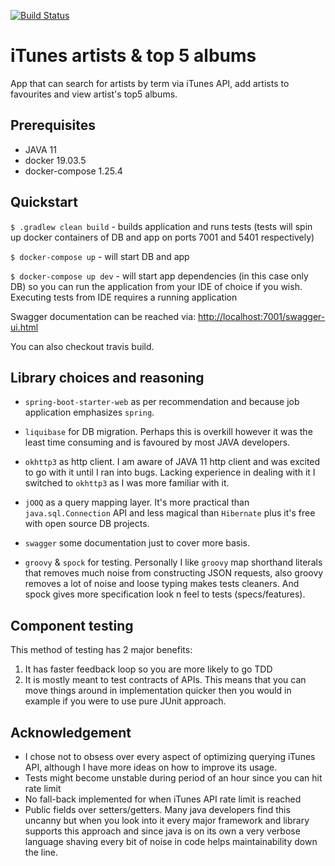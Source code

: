 [![Build Status](https://travis-ci.org/mdomasevicius/itunes-top5.svg?branch=master)](https://travis-ci.org/mdomasevicius/itunes-top5)

# iTunes artists & top 5 albums

App that can search for artists by term via iTunes API, add artists to favourites and view artist's top5 albums.

## Prerequisites

- JAVA 11
- docker 19.03.5
- docker-compose 1.25.4

## Quickstart

`$ .gradlew clean build` - builds application and runs tests (tests will spin up docker containers of DB and app on ports 7001 and 5401 respectively)  

`$ docker-compose up` - will start DB and app

`$ docker-compose up dev` - will start app dependencies (in this case only DB) so you can run the application from your IDE of choice if you wish. Executing tests from IDE requires a running application

Swagger documentation can be reached via: [http://localhost:7001/swagger-ui.html](http://localhost:7001/swagger-ui.html)

You can also checkout travis build.

## Library choices and reasoning

- `spring-boot-starter-web` as per recommendation and because job application emphasizes `spring`.
- `liquibase` for DB migration. Perhaps this is overkill however it was the least time consuming and is favoured by most JAVA developers.  
- `okhttp3` as http client. I am aware of JAVA 11 http client and was excited to go with it until I ran into bugs. Lacking experience in dealing with it I switched to `okhttp3` as I was more familiar with it.
- `jOOQ` as a query mapping layer. It's more practical than `java.sql.Connection` API and less magical than `Hibernate` plus it's free with open source DB projects.
- `swagger` some documentation just to cover more basis.

- `groovy` & `spock` for testing. Personally I like `groovy` map shorthand literals that removes much noise from constructing JSON requests, also groovy removes a lot of noise and loose typing makes tests cleaners. And spock gives more specification look n feel to tests (specs/features). 

## Component testing

This method of testing has 2 major benefits:
1) It has faster feedback loop so you are more likely to go TDD
2) It is mostly meant to test contracts of APIs. This means that you can move things around in implementation quicker then you would in example if you were to use pure JUnit approach.

## Acknowledgement

- I chose not to obsess over every aspect of optimizing querying iTunes API, although I have more ideas on how to improve its usage.
- Tests might become unstable during period of an hour since you can hit rate limit
- No fall-back implemented for when iTunes API rate limit is reached
- Public fields over setters/getters. Many java developers find this uncanny but when you look into it every major framework and library supports this approach and since java is on its own a very verbose language shaving every bit of noise in code helps maintainability down the line. 